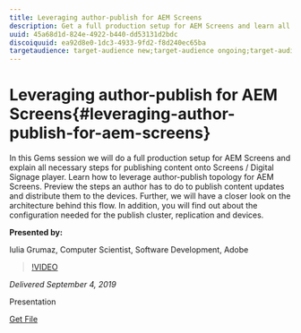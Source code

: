 ```yaml
---
title: Leveraging author-publish for AEM Screens
description: Get a full production setup for AEM Screens and learn all necessary steps for publishing content onto Screens / Digital Signage player.
uuid: 45a68d1d-824e-4922-b440-dd53131d2bdc
discoiquuid: ea92d8e0-1dc3-4933-9fd2-f8d240ec65ba
targetaudience: target-audience new;target-audience ongoing;target-audience upgrader
---
```


# Leveraging author-publish for AEM Screens{#leveraging-author-publish-for-aem-screens}

In this Gems session we will do a full production setup for AEM Screens and explain all necessary steps for publishing content onto Screens / Digital Signage player. Learn how to leverage author-publish topology for AEM Screens. Preview the steps an author has to do to publish content updates and distribute them to the devices. Further, we will have a closer look on the architecture behind this flow. In addition, you will find out about the configuration needed for the publish cluster, replication and devices.

**Presented by:**

Iulia Grumaz, Computer Scientist, Software Development, Adobe

>[!VIDEO](https://video.tv.adobe.com/v/28706/?quality=9)

*Delivered September 4, 2019*

Presentation

[Get File](assets/leveraging-author-publish-aem-screens-final.pdf)

